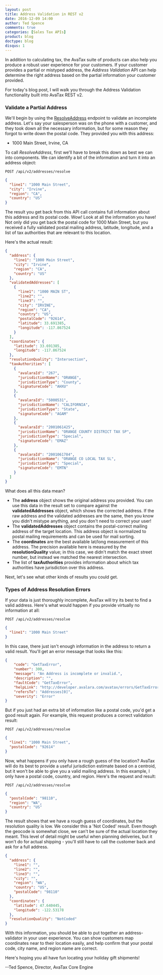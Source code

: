 ```yaml
---
layout: post
title: Address Validation in REST v2
date: 2016-12-09 14:00
author: Ted Spence
comments: true
categories: [Sales Tax APIs]
product: blog
doctype: blog
disqus: 1
---
```


In addition to calculating tax, the AvaTax suite of products can also help you produce a robust user experience for your customers.  If your customer provides a partial or mistyped address, the *Address Validation* API can help determine the right address based on the partial information your customer provided.

For today's blog post, I will walk you through the Address Validation functionality built into AvaTax REST v2.

<h3>Validate a Partial Address</h3>

We'll begin by using the <a href="https://sandbox-rest.avatax.com/swagger/ui/index.html#!/Addresses/ResolveAddress">ResolveAddress</a> endpoint to validate an incomplete address.  Let's say your salesperson was on the phone with a customer, and they took down all the necessary information, but for some reason they forgot to write down the postal code.  They provided you with this address:

<ul class="normal">
    <li>1000 Main Street, Irvine, CA</li>
</ul>

To call *ResolveAddress*, first we'll have to break this down as best we can into components.  We can identify a bit of the information and turn it into an address object:

`POST /api/v2/addresses/resolve`

```json
{
  "line1": "1000 Main Street",
  "city": "Irvine",
  "region": "CA",
  "country": "US"
}
```

The result you get back from this API call contains full information about this address and its postal code.  Wow!  Look at all the information you have!  Not only did you get back the postal code for 1000 Main Street, but you received a fully validated postal mailing address, latitude, longitude, and a list of tax authorities that are relevant to this location.

Here's the actual result:

```json
{
  "address": {
    "line1": "1000 Main Street",
    "city": "Irvine",
    "region": "CA",
    "country": "US"
  },
  "validatedAddresses": [
    {
      "line1": "1000 MAIN ST",
      "line2": "",
      "line3": "",
      "city": "IRVINE",
      "region": "CA",
      "country": "US",
      "postalCode": "92614",
      "latitude": 33.691385,
      "longitude": -117.867524
    }
  ],
  "coordinates": {
    "latitude": 33.691385,
    "longitude": -117.867524
  },
  "resolutionQuality": "Intersection",
  "taxAuthorities": [
    {
      "avalaraId": "267",
      "jurisdictionName": "ORANGE",
      "jurisdictionType": "County",
      "signatureCode": "AHXU"
    },
    {
      "avalaraId": "5000531",
      "jurisdictionName": "CALIFORNIA",
      "jurisdictionType": "State",
      "signatureCode": "AGAM"
    },
    {
      "avalaraId": "2001061425",
      "jurisdictionName": "ORANGE COUNTY DISTRICT TAX SP",
      "jurisdictionType": "Special",
      "signatureCode": "EMAZ"
    },
    {
      "avalaraId": "2001061784",
      "jurisdictionName": "ORANGE CO LOCAL TAX SL",
      "jurisdictionType": "Special",
      "signatureCode": "EMTN"
    }
  ]
}
```

What does all this data mean?

<ul class="normal">
    <li>The <strong>address</strong> object shows the original address you provided.  You can use this data in the result set to compare against the <strong>validatedAddresses</strong> object, which shows the corrected address.  If the raw address and the validated addresses are the same, then you know you didn't mistype anything, and you don't need to correct your user!</li>
    <li>The <strong>validatedAddresses</strong> object contains the postal-correct mailing address of the target location.  This address object is normalized to postal mailing requirements and can be used for mail sorting.</li>
    <li>The <strong>coordinates</strong> are the best available lat/long measurement of this address.  The precision available here is measured by the <strong>resolutionQuality</strong> value; in this case, we didn't match the exact street number, but instead we matched the nearest intersection.</li>
    <li>The list of <strong>taxAuthorities</strong> provides information about which tax authorities have jurisdiction over this address.</li>
</ul>

Next, let's see what other kinds of results you could get.

<h3>Types of Address Resolution Errors</h3>

If your data is just thoroughly incomplete, AvaTax will try its best to find a valid address.  Here's what would happen if you provide virtually no information at all:

`POST /api/v2/addresses/resolve`

```json
{
  "line1": "1000 Main Street"
}
```

In this case, there just isn't enough information in the address to return a valid result.  You'll get an error message that looks like this:

```json
{
    "code": "GetTaxError",
    "number": 300,
    "message": "An Address is incomplete or invalid.",
    "description": "",
    "faultCode": "GetTaxError",
    "helpLink": "http://developer.avalara.com/avatax/errors/GetTaxError",
    "refersTo": "Addresses[0]",
    "severity": "Error"
}
```

But if you just had an extra bit of information like a postal code, you'd get a good result again.  For example, this request produces a correct validation result:

`POST /api/v2/addresses/resolve`

```json
{
  "line1": "1000 Main Street",
  "postalCode": "92614"
}
```

Now, what happens if you only have a rough guess of the location?  AvaTax will do its best to provide a useful jurisdiction estimate based on a centroid, but it won't be able to give you a valid mailing address.  In this example, I only have a postal code, country, and region.  Here's the request and result:

`POST /api/v2/addresses/resolve`

```json
{
  "postalCode": "98110",
  "region": "WA",
  "country": "US"
}
```

The result shows that we have a rough guess of coordinates, but the resolution quality is low.  We consider this a 'Not Coded' result.  Even though the geocode is somewhat close, we can't be sure of the actual location they meant.  This level of detail might be useful when planning deliveries, but it won't do for actual shipping - you'll still have to call the customer back and ask for a full address.

```json
{
  "address": {
    "line1": "",
    "line2": "",
    "line3": "",
    "city": "",
    "region": "WA",
    "country": "US",
    "postalCode": "98110"
  },
  "coordinates": {
    "latitude": 47.640445,
    "longitude": -122.53178
  },
  "resolutionQuality": "NotCoded"
}
```

With this information, you should be able to put together an address-validator in your user experience.  You can show customers map coordinates near to their location easily, and help confirm that your postal code, city name, and region name are correct.

Here's hoping you all have fun locating your holiday gift shipments!

--Ted Spence, Director, AvaTax Core Engine